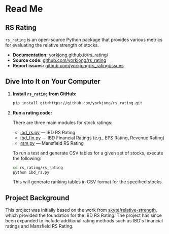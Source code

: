 # Read Me
## RS Rating
`rs_rating` is an open-source Python package that provides various metrics for evaluating the relative strength of stocks.

- **Documentation:** [yorkjong.github.io/rs_rating/](https://yorkjong.github.io/rs_rating/)
- **Source code:** [github.com/yorkjong/rs_rating](https://github.com/yorkjong/rs_rating)
- **Report issues:** [github.com/yorkjong/rs_rating/issues](https://github.com/yorkjong/rs_rating/issues)

## Dive Into It on Your Computer

1. **Install `rs_rating` from GitHub:**

    ```bash
    pip install git+https://github.com/yorkjong/rs_rating.git
    ```

2. **Run a rating code:**

    There are three main modules for stock ratings:

    - [ibd_rs.py](https://github.com/yorkjong/rs_rating/blob/main/rs_rating/ibd_rs.py) — IBD RS Rating
    - [ibd_fin.py](https://github.com/yorkjong/rs_rating/blob/main/rs_rating/ibd_fin.py) — IBD Financial Ratings (e.g., EPS Rating, Revenue Rating)
    - [rsm.py](https://github.com/yorkjong/rs_rating/blob/main/rs_rating/rsm.py) — Mansfield RS Rating

    To run a test and generate CSV tables for a given set of stocks, execute the following:

    ```bash
    cd rs_rating/rs_rating
    python ibd_rs.py
    ```

    This will generate ranking tables in CSV format for the specified stocks.

## Project Background

This project was initially based on the work from [skyte/relative-strength](https://github.com/skyte/relative-strength), which provided the foundation for the IBD RS Rating. The project has since been expanded to include additional rating methods such as IBD's financial ratings and Mansfield RS Rating.

